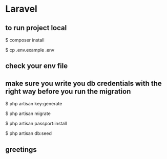 # Laravel

## to run project local

$ composer install

$ cp .env.example .env


## check your env file 

## make sure you write  you db credentials with the right way before you run the migration 

$ php artisan key:generate

$ php artisan migrate

$ php artisan passport:install

$ php artisan db:seed

## greetings
